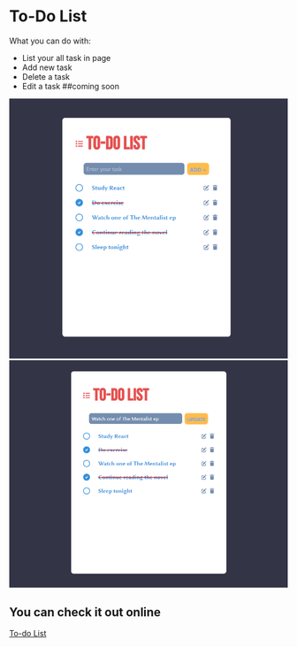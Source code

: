 # To-Do List

What you can do with:

- List your all task in page
- Add new task
- Delete a task
- Edit a task ##coming soon

![Design preview for To-do List App](./public/preview.png)
![Design preview for To-do List App](./public/preview-2.png)

## You can check it out online

[To-do List](https://todo-list-maanlicht.netlify.app/)

